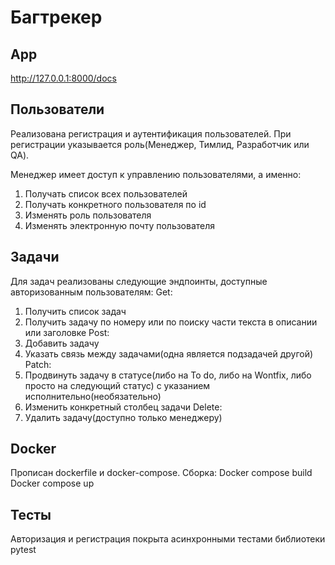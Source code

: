 # Багтрекер
## App
http://127.0.0.1:8000/docs
## Пользователи
Реализована регистрация и аутентификация пользователей. При регистрации указывается роль(Менеджер, Тимлид, Разработчик или QA).

Менеджер имеет доступ к управлению пользователями, а именно:
1) Получать список всех пользователей
2) Получать конкретного пользователя по id
3) Изменять роль пользователя
4) Изменять электронную почту пользователя
## Задачи
Для задач реализованы следующие эндпоинты, доступные авторизованным пользователям:
Get:
1) Получить список задач
2) Получить задачу по номеру или по поиску части текста в описании или заголовке
Post:
1) Добавить задачу
2) Указать связь между задачами(одна является подзадачей другой)
Patch:
1) Продвинуть задачу в статусе(либо на To do, либо на Wontfix, либо просто на следующий статус) с указанием исполнительно(необязательно)
2) Изменить конкретный столбец задачи
Delete:
1) Удалить задачу(доступно только менеджеру)
## Docker
Прописан dockerfile и docker-compose.
Сборка:
Docker compose build
Docker compose up
## Тесты
Авторизация и регистрация покрыта асинхронными тестами библиотеки pytest
